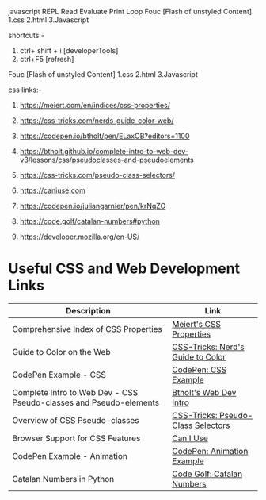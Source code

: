 
javascript
REPL Read Evaluate Print Loop
Fouc [Flash of unstyled Content]  1.css 2.html 3.Javascript

shortcuts:-

1. ctrl+ shift + i [developerTools]
2. ctrl+F5 [refresh]


Fouc [Flash of unstyled Content]  1.css 2.html 3.Javascript


css links:-
1. https://meiert.com/en/indices/css-properties/
2. https://css-tricks.com/nerds-guide-color-web/
3. https://codepen.io/btholt/pen/ELaxOB?editors=1100
4. https://btholt.github.io/complete-intro-to-web-dev-v3/lessons/css/pseudoclasses-and-pseudoelements
5. https://css-tricks.com/pseudo-class-selectors/
6. https://caniuse.com
7. https://codepen.io/juliangarnier/pen/krNqZO
8. https://code.golf/catalan-numbers#python

9. https://developer.mozilla.org/en-US/

# Useful CSS and Web Development Links

| Description                                             | Link                                                        |
|---------------------------------------------------------|-------------------------------------------------------------|
| Comprehensive Index of CSS Properties                  | [Meiert's CSS Properties](https://meiert.com/en/indices/css-properties/) |
| Guide to Color on the Web                              | [CSS-Tricks: Nerd's Guide to Color](https://css-tricks.com/nerds-guide-color-web/) |
| CodePen Example - CSS                                   | [CodePen: CSS Example](https://codepen.io/btholt/pen/ELaxOB?editors=1100) |
| Complete Intro to Web Dev - CSS Pseudo-classes and Pseudo-elements | [Btholt's Web Dev Intro](https://btholt.github.io/complete-intro-to-web-dev-v3/lessons/css/pseudoclasses-and-pseudoelements) |
| Overview of CSS Pseudo-classes                         | [CSS-Tricks: Pseudo-Class Selectors](https://css-tricks.com/pseudo-class-selectors/) |
| Browser Support for CSS Features                       | [Can I Use](https://caniuse.com)                           |
| CodePen Example - Animation                             | [CodePen: Animation Example](https://codepen.io/juliangarnier/pen/krNqZO) |
| Catalan Numbers in Python                               | [Code Golf: Catalan Numbers](https://code.golf/catalan-numbers#python) |

